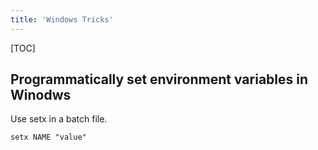 ```yaml
---
title: 'Windows Tricks'
---
```


[TOC]

## Programmatically set environment variables in Winodws

Use setx in a batch file.

```batch
setx NAME "value"
```